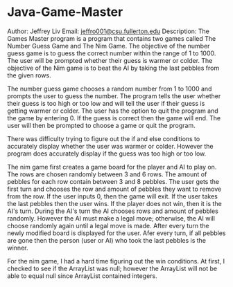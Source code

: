 # Java-Game-Master

Author: Jeffrey Liv
Email: jeffro001@csu.fullerton.edu
Description: The Games Master program is a program that contains two games
called The Number Guess Game and The Nim Game. The objective of the number guess game is to guess the correct number
within the range of 1 to 1000. The user will be prompted whether their 
guess is warmer or colder. The objective of the Nim game is to beat the AI
by taking the last pebbles from the given rows.

The number guess game chooses
a random number from 1 to 1000 and prompts the user to guess the number. The program
tells the user whether their guess is too high or too low and will tell the user if
their guess is getting warmer or colder. The user has the option to quit the program and
the game by entering 0. If the guess is correct then the game will end. The user will then
be prompted to choose a game or quit the program. 

There was difficulty trying to figure out the if and else conditions to accurately
display whether the user was warmer or colder. However the program does accurately display
if the guess was too high or too low.

The nim game first creates a game board for the player and AI to play on.
The rows are chosen randomly between 3 and 6 rows. The amount of pebbles 
for each row contain between 3 and 8 pebbles. The user gets the first turn and chooses
the row and amount of pebbles they want to remove from the row. If the user
inputs 0, then the game will exit. If the user takes the
last pebbles then the user wins. If the player does not win, then it is the AI's turn.
During the AI's turn the AI chooses rows and amount of pebbles randomly. However the AI
must make a legal move; otherwise, the AI will choose randomly again until a legal move
is made. After every turn the newly modified board is displayed for the user. Afer every
turn, if all pebbles are gone then the person (user or AI) who took the last pebbles is
the winner. 

For the nim game, I had a hard time figuring out the win conditions. At first, I
checked to see if the ArrayList was null; however the ArrayList will not be able to equal
null since ArrayList contained integers. 
